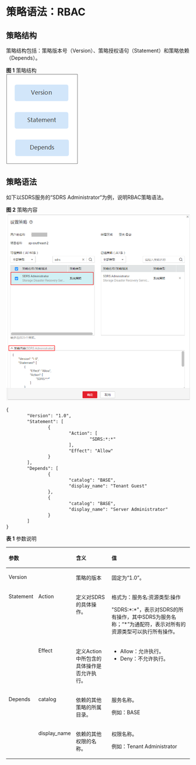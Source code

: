 # 策略语法：RBAC<a name="vss_01_0120"></a>

## 策略结构<a name="zh-cn_topic_0169881971_zh-cn_topic_0169425416_section96721439267"></a>

策略结构包括：策略版本号（Version）、策略授权语句（Statement）和策略依赖（Depends）。

**图 1**  策略结构<a name="zh-cn_topic_0169881971_zh-cn_topic_0169425416_fig288933182617"></a>  
![](figures/策略结构.png "策略结构")

## 策略语法<a name="zh-cn_topic_0169881971_zh-cn_topic_0169425416_section76852310268"></a>

如下以SDRS服务的“SDRS Administrator“为例，说明RBAC策略语法。

**图 2**  策略内容<a name="zh-cn_topic_0169881971_zh-cn_topic_0169425416_fig16534154617489"></a>  
![](figures/策略内容.png "策略内容")

```
{ 
        "Version": "1.0", 
        "Statement": [ 
                { 
                        "Action": [ 
                                "SDRS:*:*" 
                        ], 
                        "Effect": "Allow" 
                } 
        ], 
        "Depends": [ 
                { 
                        "catalog": "BASE", 
                        "display_name": "Tenant Guest" 
                }, 
                { 
                        "catalog": "BASE", 
                        "display_name": "Server Administrator" 
                } 
        ] 
}
```

**表 1**  参数说明

<a name="zh-cn_topic_0169881971_zh-cn_topic_0169425416_table1968910332618"></a>
<table><thead align="left"><tr id="zh-cn_topic_0169881971_zh-cn_topic_0169425416_row128903372615"><th class="cellrowborder" colspan="2" valign="top" id="mcps1.2.5.1.1"><p id="zh-cn_topic_0169881971_zh-cn_topic_0169425416_p2089010392616"><a name="zh-cn_topic_0169881971_zh-cn_topic_0169425416_p2089010392616"></a><a name="zh-cn_topic_0169881971_zh-cn_topic_0169425416_p2089010392616"></a>参数</p>
</th>
<th class="cellrowborder" valign="top" id="mcps1.2.5.1.2"><p id="zh-cn_topic_0169881971_zh-cn_topic_0169425416_p1889019332617"><a name="zh-cn_topic_0169881971_zh-cn_topic_0169425416_p1889019332617"></a><a name="zh-cn_topic_0169881971_zh-cn_topic_0169425416_p1889019332617"></a>含义</p>
</th>
<th class="cellrowborder" valign="top" id="mcps1.2.5.1.3"><p id="zh-cn_topic_0169881971_zh-cn_topic_0169425416_p188911392611"><a name="zh-cn_topic_0169881971_zh-cn_topic_0169425416_p188911392611"></a><a name="zh-cn_topic_0169881971_zh-cn_topic_0169425416_p188911392611"></a>值</p>
</th>
</tr>
</thead>
<tbody><tr id="zh-cn_topic_0169881971_zh-cn_topic_0169425416_row17891153122617"><td class="cellrowborder" colspan="2" valign="top" headers="mcps1.2.5.1.1 "><p id="zh-cn_topic_0169881971_zh-cn_topic_0169425416_p28912312617"><a name="zh-cn_topic_0169881971_zh-cn_topic_0169425416_p28912312617"></a><a name="zh-cn_topic_0169881971_zh-cn_topic_0169425416_p28912312617"></a>Version</p>
</td>
<td class="cellrowborder" valign="top" headers="mcps1.2.5.1.2 "><p id="zh-cn_topic_0169881971_zh-cn_topic_0169425416_p1289110310267"><a name="zh-cn_topic_0169881971_zh-cn_topic_0169425416_p1289110310267"></a><a name="zh-cn_topic_0169881971_zh-cn_topic_0169425416_p1289110310267"></a>策略的版本</p>
</td>
<td class="cellrowborder" valign="top" headers="mcps1.2.5.1.3 "><p id="zh-cn_topic_0169881971_zh-cn_topic_0169425416_p5891731262"><a name="zh-cn_topic_0169881971_zh-cn_topic_0169425416_p5891731262"></a><a name="zh-cn_topic_0169881971_zh-cn_topic_0169425416_p5891731262"></a>固定为<span class="parmvalue" id="zh-cn_topic_0169881971_zh-cn_topic_0169425416_parmvalue142284714307"><a name="zh-cn_topic_0169881971_zh-cn_topic_0169425416_parmvalue142284714307"></a><a name="zh-cn_topic_0169881971_zh-cn_topic_0169425416_parmvalue142284714307"></a>“1.0”</span>。</p>
</td>
</tr>
<tr id="zh-cn_topic_0169881971_zh-cn_topic_0169425416_row14891143152611"><td class="cellrowborder" rowspan="2" valign="top" width="8.04080408040804%" headers="mcps1.2.5.1.1 "><p id="zh-cn_topic_0169881971_zh-cn_topic_0169425416_p20891232263"><a name="zh-cn_topic_0169881971_zh-cn_topic_0169425416_p20891232263"></a><a name="zh-cn_topic_0169881971_zh-cn_topic_0169425416_p20891232263"></a>Statement</p>
</td>
<td class="cellrowborder" valign="top" width="10.561056105610561%" headers="mcps1.2.5.1.1 "><p id="zh-cn_topic_0169881971_zh-cn_topic_0169425416_p14891103112610"><a name="zh-cn_topic_0169881971_zh-cn_topic_0169425416_p14891103112610"></a><a name="zh-cn_topic_0169881971_zh-cn_topic_0169425416_p14891103112610"></a>Action</p>
</td>
<td class="cellrowborder" valign="top" width="24.052405240524052%" headers="mcps1.2.5.1.2 "><p id="zh-cn_topic_0169881971_zh-cn_topic_0169425416_p11891033267"><a name="zh-cn_topic_0169881971_zh-cn_topic_0169425416_p11891033267"></a><a name="zh-cn_topic_0169881971_zh-cn_topic_0169425416_p11891033267"></a>定义对SDRS的具体操作。</p>
</td>
<td class="cellrowborder" valign="top" width="57.34573457345735%" headers="mcps1.2.5.1.3 "><p id="zh-cn_topic_0169881971_zh-cn_topic_0169425416_p1891331269"><a name="zh-cn_topic_0169881971_zh-cn_topic_0169425416_p1891331269"></a><a name="zh-cn_topic_0169881971_zh-cn_topic_0169425416_p1891331269"></a>格式为：服务名:资源类型:操作</p>
<p id="zh-cn_topic_0169881971_zh-cn_topic_0169425416_p289173112619"><a name="zh-cn_topic_0169881971_zh-cn_topic_0169425416_p289173112619"></a><a name="zh-cn_topic_0169881971_zh-cn_topic_0169425416_p289173112619"></a>"SDRS:*:*"，表示对SDRS的所有操作，其中SDRS为服务名称；“*”为通配符，表示对所有的资源类型可以执行所有操作。</p>
</td>
</tr>
<tr id="zh-cn_topic_0169881971_zh-cn_topic_0169425416_row98919352615"><td class="cellrowborder" valign="top" headers="mcps1.2.5.1.1 "><p id="zh-cn_topic_0169881971_zh-cn_topic_0169425416_p11891203172614"><a name="zh-cn_topic_0169881971_zh-cn_topic_0169425416_p11891203172614"></a><a name="zh-cn_topic_0169881971_zh-cn_topic_0169425416_p11891203172614"></a>Effect</p>
</td>
<td class="cellrowborder" valign="top" headers="mcps1.2.5.1.1 "><p id="zh-cn_topic_0169881971_zh-cn_topic_0169425416_p1689123172617"><a name="zh-cn_topic_0169881971_zh-cn_topic_0169425416_p1689123172617"></a><a name="zh-cn_topic_0169881971_zh-cn_topic_0169425416_p1689123172617"></a>定义Action中所包含的具体操作是否允许执行。</p>
</td>
<td class="cellrowborder" valign="top" headers="mcps1.2.5.1.2 "><a name="zh-cn_topic_0169881971_zh-cn_topic_0169425416_ul48911237264"></a><a name="zh-cn_topic_0169881971_zh-cn_topic_0169425416_ul48911237264"></a><ul id="zh-cn_topic_0169881971_zh-cn_topic_0169425416_ul48911237264"><li>Allow：允许执行。</li><li>Deny：不允许执行。</li></ul>
</td>
</tr>
<tr id="zh-cn_topic_0169881971_zh-cn_topic_0169425416_row18911338261"><td class="cellrowborder" rowspan="2" valign="top" width="8.04080408040804%" headers="mcps1.2.5.1.1 "><p id="zh-cn_topic_0169881971_zh-cn_topic_0169425416_p28913322614"><a name="zh-cn_topic_0169881971_zh-cn_topic_0169425416_p28913322614"></a><a name="zh-cn_topic_0169881971_zh-cn_topic_0169425416_p28913322614"></a>Depends</p>
</td>
<td class="cellrowborder" valign="top" width="10.561056105610561%" headers="mcps1.2.5.1.1 "><p id="zh-cn_topic_0169881971_zh-cn_topic_0169425416_p68918316262"><a name="zh-cn_topic_0169881971_zh-cn_topic_0169425416_p68918316262"></a><a name="zh-cn_topic_0169881971_zh-cn_topic_0169425416_p68918316262"></a>catalog</p>
</td>
<td class="cellrowborder" valign="top" width="24.052405240524052%" headers="mcps1.2.5.1.2 "><p id="zh-cn_topic_0169881971_zh-cn_topic_0169425416_p6891832261"><a name="zh-cn_topic_0169881971_zh-cn_topic_0169425416_p6891832261"></a><a name="zh-cn_topic_0169881971_zh-cn_topic_0169425416_p6891832261"></a>依赖的其他策略的所属目录。</p>
</td>
<td class="cellrowborder" valign="top" width="57.34573457345735%" headers="mcps1.2.5.1.3 "><p id="zh-cn_topic_0169881971_zh-cn_topic_0169425416_p68911537269"><a name="zh-cn_topic_0169881971_zh-cn_topic_0169425416_p68911537269"></a><a name="zh-cn_topic_0169881971_zh-cn_topic_0169425416_p68911537269"></a>服务名称。</p>
<p id="zh-cn_topic_0169881971_zh-cn_topic_0169425416_p88911033262"><a name="zh-cn_topic_0169881971_zh-cn_topic_0169425416_p88911033262"></a><a name="zh-cn_topic_0169881971_zh-cn_topic_0169425416_p88911033262"></a>例如：BASE</p>
</td>
</tr>
<tr id="zh-cn_topic_0169881971_zh-cn_topic_0169425416_row989163172617"><td class="cellrowborder" valign="top" headers="mcps1.2.5.1.1 "><p id="zh-cn_topic_0169881971_zh-cn_topic_0169425416_p128919317263"><a name="zh-cn_topic_0169881971_zh-cn_topic_0169425416_p128919317263"></a><a name="zh-cn_topic_0169881971_zh-cn_topic_0169425416_p128919317263"></a>display_name</p>
</td>
<td class="cellrowborder" valign="top" headers="mcps1.2.5.1.1 "><p id="zh-cn_topic_0169881971_zh-cn_topic_0169425416_p58911302615"><a name="zh-cn_topic_0169881971_zh-cn_topic_0169425416_p58911302615"></a><a name="zh-cn_topic_0169881971_zh-cn_topic_0169425416_p58911302615"></a>依赖的其他权限的名称。</p>
</td>
<td class="cellrowborder" valign="top" headers="mcps1.2.5.1.2 "><p id="zh-cn_topic_0169881971_zh-cn_topic_0169425416_p1789212318265"><a name="zh-cn_topic_0169881971_zh-cn_topic_0169425416_p1789212318265"></a><a name="zh-cn_topic_0169881971_zh-cn_topic_0169425416_p1789212318265"></a>权限名称。</p>
<p id="zh-cn_topic_0169881971_zh-cn_topic_0169425416_p48928382619"><a name="zh-cn_topic_0169881971_zh-cn_topic_0169425416_p48928382619"></a><a name="zh-cn_topic_0169881971_zh-cn_topic_0169425416_p48928382619"></a>例如：Tenant Administrator</p>
</td>
</tr>
</tbody>
</table>

